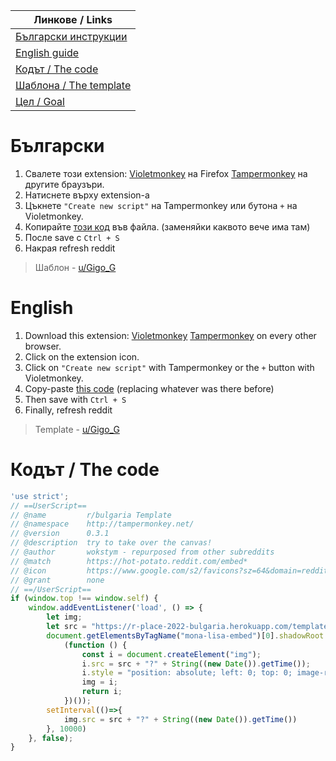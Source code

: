 |Линкове / Links|
|--|
|[Български инструкции](#български)|
|[English guide](#english)|
|[Кодът / The code](#кодът--the-code)|
|[Шаблона / The template](https://r-place-2022-bulgaria.herokuapp.com/template.png)|
|[Цел / Goal](https://r-place-2022-bulgaria.herokuapp.com/colored.png)|
# Български
1. Свалете този extension: [Violetmonkey](https://addons.mozilla.org/en-US/firefox/addon/violentmonkey/) на Firefox [Tampermonkey](https://chrome.google.com/webstore/detail/tampermonkey/dhdgffkkebhmkfjojejmpbldmpobfkfo?hl=en) на другите браузъри.
2. Натиснете върху extension-а
3. Цъкнете `"Create new script"` на Tampermonkey или бутона `+` на Violetmonkey.
4. Копирайте [този код](#кодът--the-code) във файла. (заменяйки каквото вече има там)
5. После save с `Ctrl + S`
6. Накрая refresh reddit
> Шаблон - [u/Gigo_G](https://reddit.com/u/Gigo_G)
# English
1. Download this extension: [Violetmonkey](https://addons.mozilla.org/en-US/firefox/addon/violentmonkey/) [Tampermonkey](https://chrome.google.com/webstore/detail/tampermonkey/dhdgffkkebhmkfjojejmpbldmpobfkfo?hl=en) on every other browser.
2. Click on the extension icon.
3. Click on `"Create new script"` with Tampermonkey or the `+` button with Violetmonkey.
4. Copy-paste [this code](#кодът--the-code) (replacing whatever was there before)
5. Then save with `Ctrl + S`
6. Finally, refresh reddit
> Template - [u/Gigo_G](https://reddit.com/u/Gigo_G)
# Кодът / The code
```javascript
'use strict';
// ==UserScript==
// @name         r/bulgaria Template
// @namespace    http://tampermonkey.net/
// @version      0.3.1
// @description  try to take over the canvas!
// @author       wokstym - repurposed from other subreddits
// @match        https://hot-potato.reddit.com/embed*
// @icon         https://www.google.com/s2/favicons?sz=64&domain=reddit.com
// @grant        none
// ==/UserScript==
if (window.top !== window.self) {
    window.addEventListener('load', () => {
        let img;
        let src = "https://r-place-2022-bulgaria.herokuapp.com/template.png";
        document.getElementsByTagName("mona-lisa-embed")[0].shadowRoot.children[0].getElementsByTagName("mona-lisa-canvas")[0].shadowRoot.children[0].appendChild(
            (function () {
                const i = document.createElement("img");
                i.src = src + "?" + String((new Date()).getTime());
                i.style = "position: absolute; left: 0; top: 0; image-rendering: pixelated; width: 2000px; height: 2000px;"
                img = i;
                return i;
            })());
        setInterval(()=>{
            img.src = src + "?" + String((new Date()).getTime())
        }, 10000)
    }, false);
}
```
